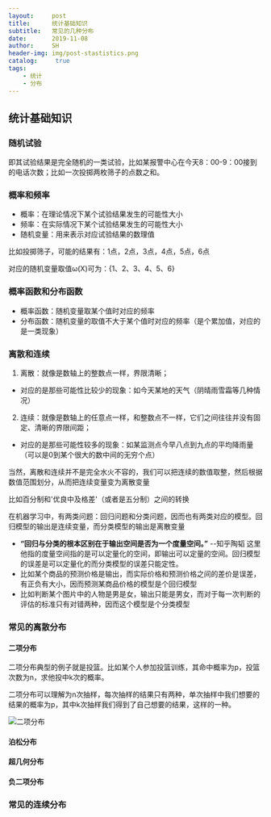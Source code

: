 ```yaml
---
layout:     post
title:      统计基础知识
subtitle:   常见的几种分布
date:       2019-11-08
author:     SH
header-img: img/post-stastistics.png
catalog: 	 true
tags:
    - 统计
    - 分布
---
```


## 统计基础知识
### 随机试验
即其试验结果是完全随机的一类试验，比如某报警中心在今天8：00-9：00接到的电话次数；比如一次投掷两枚筛子的点数之和。
### 概率和频率
* 概率：在理论情况下某个试验结果发生的可能性大小
* 频率：在实际情况下某个试验结果发生的可能性大小
* 随机变量：用来表示对应试验结果的数理值

比如投掷筛子，可能的结果有：1点，2点，3点，4点，5点，6点

对应的随机变量取值ω(X)可为：{1、2、3、4、5、6}
### 概率函数和分布函数
* 概率函数：随机变量取某个值时对应的频率
* 分布函数：随机变量的取值不大于某个值时对应的频率（是个累加值，对应的是一类现象）
### 离散和连续
1. 离散：就像是数轴上的整数点一样，界限清晰；
* 对应的是那些可能性比较少的现象：如今天某地的天气（阴晴雨雪霜等几种情况）
2. 连续：就像是数轴上的任意点一样，和整数点不一样，它们之间往往并没有固定、清晰的界限间距；
* 对应的是那些可能性较多的现象：如某监测点今早八点到九点的平均降雨量（可以是0到某个很大的数中间的无穷个点）

当然，离散和连续并不是完全水火不容的，我们可以把连续的数值取整，然后根据数值范围划分，从而把连续变量变为离散变量

比如百分制和'优良中及格差'（或者是五分制）之间的转换

在机器学习中，有两类问题：回归问题和分类问题，因而也有两类对应的模型。回归模型的输出是连续变量，而分类模型的输出是离散变量
* **“回归与分类的根本区别在于输出空间是否为一个度量空间。”** --知乎陶韬
这里他指的度量空间指的是可以定量化的空间，即输出可以定量的空间。回归模型的误差是可以定量化的而分类模型的误差只能定性。
* 比如某个商品的预测价格是输出，而实际价格和预测价格之间的差价是误差，有正负有大小，因而预测某商品价格的模型是个回归模型
* 比如判断某个图片中的人物是男是女，输出只能是男女，而对于每一次判断的评估的标准只有对错两种，因而这个模型是个分类模型

### 常见的离散分布
#### 二项分布
二项分布典型的例子就是投篮。比如某个人参加投篮训练，其命中概率为p，投篮次数为n，求他投中k次的概率。

二项分布可以理解为n次抽样，每次抽样的结果只有两种，单次抽样中我们想要的结果的概率为p，其中k次抽样我们得到了自己想要的结果，这样的一种。

![二项分布](https://latex.codecogs.com/gif.latex?p_{k}=b(k,n,p)=\binom{n}{k}p^{k}(1-p)^{n-k})


#### 泊松分布




#### 超几何分布



#### 负二项分布




### 常见的连续分布
#### 
#### 
#### 
#### 








